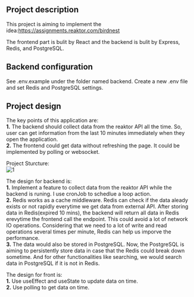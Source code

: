 ## Project description
This project is aiming to implement the idea:https://assignments.reaktor.com/birdnest

The frontend part is bulit by React and the backend is bulit by Express, Redis, and PostgreSQL.

## Backend configuration  
See .env.example under the folder named backend. Create a new .env file and set Redis and PostgreSQL settings.

## Project design
The key points of this application are:  
**1.** The backend should collect data from the reaktor API all the time. So, user can get information from the last 10 minutes immediately when they open the application.  
**2.** The frontend could get data without refreshing the page. It could be implemented by polling or websocket.

Project Sturcture:  
![1](https://user-images.githubusercontent.com/70991730/210434519-57144a14-1942-4240-a331-791f54c2e505.PNG)

The design for backend is:  
**1.** Implement a feature to collect data from the reaktor API while the backend is runing. I use cronJob to schedlue a loop action.  
**2.** Redis works as a cache middleware. Redis can check if the data aleady exists or not rapidly everytime we get data from external API. After storing data in Redis(expired 10 mins), the backend will return all data in Redis erevytime the frontend call the endpoint. This could avoid a lot of network IO operations. Considering that we need to a lot of write and read operations several times per minute, Redis can help us imporve the performance.  
**3.** The data would also be stored in PostgreSQL. Now, the PostgreSQL is aiming to persistently store data in case that the Redis could break down sometime. And for other functionalities like searching, we would search data in PostgreSQL if it is not in Redis.

The design for front is:  
**1.** Use useEffect and useState to update data on time.  
**2.** Use polling to get data on time.

